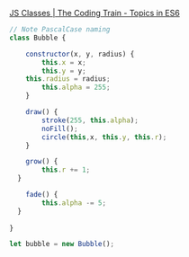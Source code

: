 
[JS Classes | The Coding Train - Topics in ES6](https://thecodingtrain.com/tracks/topics-in-native-javascript/code/6-objects/2-classes)


```JavaScript
// Note PascalCase naming
class Bubble {

	constructor(x, y, radius) {
		this.x = x;
		this.y = y;
    this.radius = radius;
		this.alpha = 255;
	}

	draw() {
		stroke(255, this.alpha);
		noFill();
		circle(this,x, this.y, this.r);
	}

	grow() {
		this.r += 1;
  }

	fade() {
		this.alpha -= 5;
  }
	
}

let bubble = new Bubble();
```